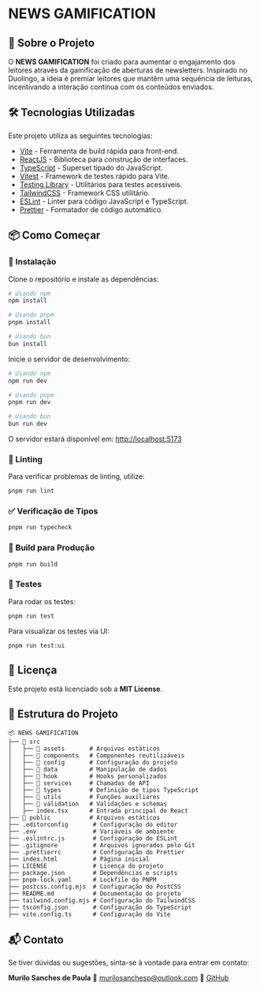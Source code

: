 # NEWS GAMIFICATION

## 🚀 Sobre o Projeto

O **NEWS GAMIFICATION** foi criado para aumentar o engajamento dos leitores através da gamificação de aberturas de newsletters. Inspirado no Duolingo, a ideia é premiar leitores que mantêm uma sequência de leituras, incentivando a interação contínua com os conteúdos enviados.

## 🛠️ Tecnologias Utilizadas

Este projeto utiliza as seguintes tecnologias:

- [Vite](https://vitejs.dev) - Ferramenta de build rápida para front-end.
- [ReactJS](https://reactjs.org) - Biblioteca para construção de interfaces.
- [TypeScript](https://www.typescriptlang.org) - Superset tipado do JavaScript.
- [Vitest](https://vitest.dev) - Framework de testes rápido para Vite.
- [Testing Library](https://testing-library.com) - Utilitários para testes acessíveis.
- [TailwindCSS](https://tailwindcss.com) - Framework CSS utilitário.
- [ESLint](https://eslint.org) - Linter para código JavaScript e TypeScript.
- [Prettier](https://prettier.io) - Formatador de código automático.

## 📦 Como Começar

### 🔧 Instalação

Clone o repositório e instale as dependências:

```bash
# Usando npm
npm install

# Usando pnpm
pnpm install

# Usando bun
bun install
```

Inicie o servidor de desenvolvimento:

```bash
# Usando npm
npm run dev

# Usando pnpm
pnpm run dev

# Usando bun
bun run dev
```

O servidor estará disponível em: [http://localhost:5173](http://localhost:5173)

### 📏 Linting

Para verificar problemas de linting, utilize:

```bash
pnpm run lint
```

### ✅ Verificação de Tipos

```bash
pnpm run typecheck
```

### 🔨 Build para Produção

```bash
pnpm run build
```

### 🧪 Testes

Para rodar os testes:

```bash
pnpm run test
```

Para visualizar os testes via UI:

```bash
pnpm run test:ui
```

## 📜 Licença

Este projeto está licenciado sob a **MIT License**.

## 📂 Estrutura do Projeto

```plaintext
📦 NEWS GAMIFICATION
├── 📂 src
│   ├── 📂 assets       # Arquivos estáticos
│   ├── 📂 components   # Componentes reutilizáveis
│   ├── 📂 config       # Configuração do projeto
│   ├── 📂 data         # Manipulação de dados
│   ├── 📂 hook         # Hooks personalizados
│   ├── 📂 services     # Chamadas de API
│   ├── 📂 types        # Definição de tipos TypeScript
│   ├── 📂 utils        # Funções auxiliares
│   ├── 📂 validation   # Validações e schemas
│   ├── index.tsx      # Entrada principal do React
├── 📂 public           # Arquivos estáticos
├── .editorconfig       # Configuração do editor
├── .env                # Variáveis de ambiente
├── .eslintrc.js        # Configuração do ESLint
├── .gitignore          # Arquivos ignorados pelo Git
├── .prettierrc         # Configuração do Prettier
├── index.html          # Página inicial
├── LICENSE             # Licença do projeto
├── package.json        # Dependências e scripts
├── pnpm-lock.yaml      # Lockfile do PNPM
├── postcss.config.mjs  # Configuração do PostCSS
├── README.md           # Documentação do projeto
├── tailwind.config.mjs # Configuração do TailwindCSS
├── tsconfig.json       # Configuração do TypeScript
├── vite.config.ts      # Configuração do Vite
```

## 📬 Contato

Se tiver dúvidas ou sugestões, sinta-se à vontade para entrar em contato:

**Murilo Sanches de Paula**
📧 [murilosanchesp@outlook.com](mailto:murilosanchesp@outlook.com)
🔗 [GitHub](https://github.com/MurilSanches)
